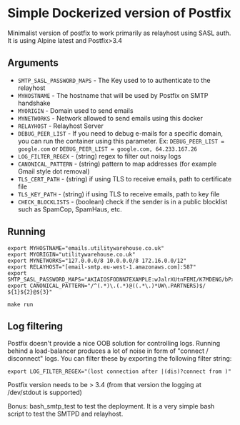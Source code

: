 # Simple Dockerized version of Postfix

Minimalist version of postfix to work primarily as relayhost using SASL auth.
It is using Alpine latest and Postfix>3.4

## Arguments

- `SMTP_SASL_PASSWORD_MAPS` - The Key used to to authenticate to the relayhost
- `MYHOSTNAME` - The hostname that will be used by Postfix on SMTP handshake
- `MYORIGIN` - Domain used to send emails
- `MYNETWORKS` - Network allowed to send emails using this docker
- `RELAYHOST` - Relayhost Server
- `DEBUG_PEER_LIST` - If you need to debug e-mails for a specific domain, you
  can run the container using this parameter. Ex: `DEBUG_PEER_LIST = google.com`
  or `DEBUG_PEER_LIST = google.com, 64.233.167.26`
- `LOG_FILTER_REGEX` - (string) regex to filter out noisy logs
- `CANONICAL_PATTERN` - (string) pattern to map addresses (for example Gmail
  style dot removal)
- `TLS_CERT_PATH` - (string) if using TLS to receive emails, path to
  certificate file
- `TLS_KEY_PATH` - (string) if using TLS to receive emails, path to
  key file
- `CHECK_BLOCKLISTS` - (boolean) check if the sender is in a public blocklist such as SpamCop, SpamHaus, etc.

## Running

```
export MYHOSTNAME="emails.utilitywarehouse.co.uk"
export MYORIGIN="utilitywarehouse.co.uk"
export MYNETWORKS="127.0.0.0/8 10.0.0.0/8 172.16.0.0/12"
export RELAYHOST="[email-smtp.eu-west-1.amazonaws.com]:587"
export SMTP_SASL_PASSWORD_MAPS="AKIAIOSFODNN7EXAMPLE:wJalrXUtnFEMI/K7MDENG/bPxRfiCYEXAMPLEKEY"
export CANONICAL_PATTERN="/^(.*)\.(.*)@((.*\.)*UW\.PARTNERS)$/ ${1}${2}@${3}"

make run
```

## Log filtering

Postfix doesn't provide a nice OOB solution for controlling logs. Running
behind a load-balancer produces a lot of noise in form of "connect /
disconnect" logs. You can filter these by exporting the following filter
string:

```
export LOG_FILTER_REGEX="(lost connection after |(dis)?connect from )"
```

Postfix version needs to be > 3.4 (from that version the logging at /dev/stdout
is supported)

Bonus: bash_smtp_test to test the deployment. It is a very simple bash script
to test the SMTPD and relayhost.
